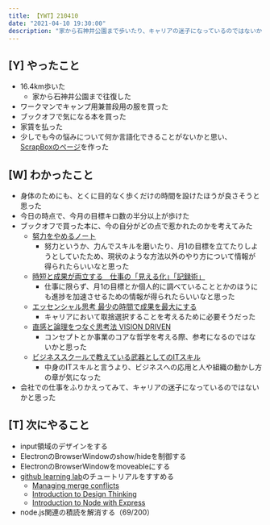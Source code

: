 ```yaml
---
title: 【YWT】210410
date: "2021-04-10 19:30:00"
description: "家から石神井公園まで歩いたり、キャリアの迷子になっているのではないかと思ったりした"
---
```


## [Y] やったこと

- 16.4km歩いた
  - 家から石神井公園まで往復した
- ワークマンでキャンプ用兼普段用の服を買った
- ブックオフで気になる本を買った
- 家賃を払った
- 少しでも今の悩みについて何か言語化できることがないかと思い、[ScrapBoxのページ](https://scrapbox.io/camomilecafe/%E3%82%A8%E3%83%B3%E3%82%B8%E3%83%8B%E3%82%A2%E3%82%92%E3%81%97%E3%81%AA%E3%81%8C%E3%82%89%E6%80%9D%E3%81%A3%E3%81%9F%E7%96%91%E5%95%8F%E7%82%B9)を作った

## [W] わかったこと

- 身体のためにも、とくに目的なく歩くだけの時間を設けたほうが良さそうと思った
- 今日の時点で、今月の目標キロ数の半分以上が歩けた
- ブックオフで買った本に、今の自分がどの点で惹かれたのかを考えてみた
  - [努力をやめるノート](https://www.amazon.co.jp/dp/4866800518)
      - 努力というか、力んでスキルを磨いたり、月1の目標を立てたりしようとしていたため、現状のような方法以外のやり方について情報が得られたらいいなと思った
  - [時短と成果が両立する　仕事の「見える化」「記録術」](https://www.amazon.co.jp/dp/B086PV4XQF)
      - 仕事に限らず、月1の目標とか個人的に調べていることとかのほうにも進捗を加速させるための情報が得られたらいいなと思った
  - [エッセンシャル思考 最少の時間で成果を最大にする](https://www.amazon.co.jp/dp/4761270438)
      - キャリアにおいて取捨選択することを考えるために必要そうだった
  - [直感と論理をつなぐ思考法 VISION DRIVEN](https://www.amazon.co.jp/dp/B07NMN1B5Z)
      - コンセプトとか事業のコアな哲学を考える際、参考になるのではないかと思った
  - [ビジネススクールで教えている武器としてのITスキル](https://www.amazon.co.jp/dp/4492046224)
      - 中身のITスキルと言うより、ビジネスへの応用と人や組織の動かし方の章が気になった
- 会社での仕事をふりかえってみて、キャリアの迷子になっているのではないかと思った

## [T] 次にやること

- input領域のデザインをする
- ElectronのBrowserWindowのshow/hideを制御する
- ElectronのBrowserWindowをmoveableにする
- [github learning lab](https://lab.github.com/githubtraining)のチュートリアルをすすめる
  - [Managing merge conflicts](https://lab.github.com/githubtraining/managing-merge-conflicts)
  - [Introduction to Design Thinking](https://lab.github.com/githubtraining/introduction-to-design-thinking)
  - [Introduction to Node with Express](https://lab.github.com/everydeveloper/introduction-to-node-with-express)
- node.js関連の積読を解消する（69/200）

<!-- https://twitter.com/camomile_cafe/status/1380848196914573312?s=20 -->
